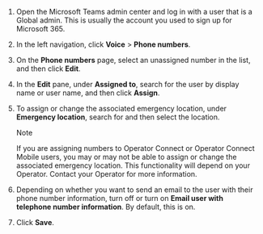 1. Open the Microsoft Teams admin center and log in with a user that is a Global admin. This is usually the account you used to sign up for Microsoft 365.

2. In the left navigation, click **Voice** > **Phone numbers**.

3. On the **Phone numbers** page, select an unassigned number in the list, and then click **Edit**.

4. In the **Edit** pane, under **Assigned to**, search for the user by display name or user name, and then click **Assign**.

5. To assign or change the associated emergency location, under **Emergency location**, search for and then select the location.

   > [!NOTE]
   > If you are assigning numbers to Operator Connect or Operator Connect Mobile users, you may or may not be able to assign or change the associated emergency location. This functionality will depend on your Operator. Contact your Operator for more information.

6. Depending on whether you want to send an email to the user with their phone number information, turn off or turn on **Email user with telephone number information**. By default, this is on.
7. Click **Save**.
